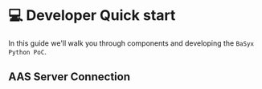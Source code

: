 # 💻 Developer Quick start

In this guide we'll walk you through components and developing the `BaSyx Python PoC`.

## AAS Server Connection


